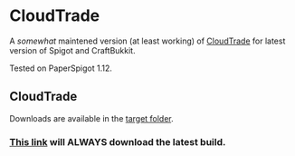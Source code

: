 # CloudTrade
A *somewhat* maintened version (at least working) of [CloudTrade](https://dev.bukkit.org/projects/cloud-trade) for latest version of Spigot and CraftBukkit.

Tested on PaperSpigot 1.12.

## CloudTrade
Downloads are available in the [target folder](https://github.com/lululombard/CloudTrade/tree/master/target). 

### [This link](https://github.com/lululombard/CloudTrade/blob/master/target/CloudTrade.jar?raw=true) will ALWAYS download the latest build.
